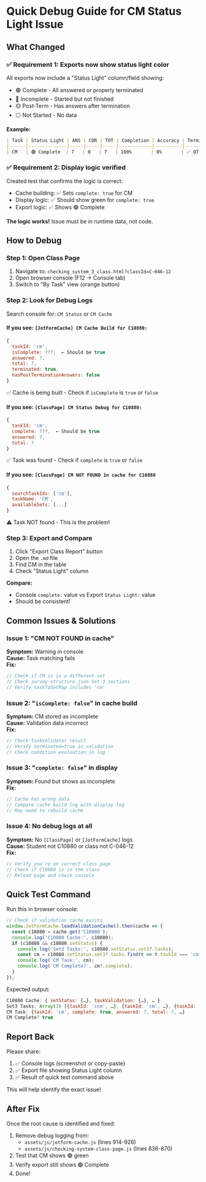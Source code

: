 # Quick Debug Guide for CM Status Light Issue

## What Changed

### ✅ Requirement 1: Exports now show status light color
All exports now include a "Status Light" column/field showing:
- 🟢 Complete - All answered or properly terminated
- 🔴 Incomplete - Started but not finished
- 🟡 Post-Term - Has answers after termination
- ⚪ Not Started - No data

**Example:**
```markdown
| Task | Status Light | ANS | COR | TOT | Completion | Accuracy | Terminated |
|------|--------------|-----|-----|-----|------------|----------|------------|
| CM   | 🟢 Complete  | 7   | 0   | 7   | 100%       | 0%       | ✅ Q7      |
```

### ✅ Requirement 2: Display logic verified
Created test that confirms the logic is correct:
- Cache building: ✅ Sets `complete: true` for CM
- Display logic: ✅ Should show green for `complete: true`
- Export logic: ✅ Shows 🟢 Complete

**The logic works!** Issue must be in runtime data, not code.

## How to Debug

### Step 1: Open Class Page
1. Navigate to: `checking_system_3_class.html?classId=C-046-12`
2. Open browser console (F12 → Console tab)
3. Switch to "By Task" view (orange button)

### Step 2: Look for Debug Logs
Search console for: `CM Status` or `CM Cache`

#### If you see: `[JotFormCache] CM Cache Build for C10880:`
```javascript
{
  taskId: 'cm',
  isComplete: ???,  ← Should be true
  answered: 7,
  total: 7,
  terminated: true,
  hasPostTerminationAnswers: false
}
```
✅ Cache is being built - Check if `isComplete` is `true` or `false`

#### If you see: `[ClassPage] CM Status Debug for C10880:`
```javascript
{
  taskId: 'cm',
  complete: ???,  ← Should be true
  answered: 7,
  total: 7
}
```
✅ Task was found - Check if `complete` is `true` or `false`

#### If you see: `[ClassPage] CM NOT FOUND in cache for C10880`
```javascript
{
  searchTaskIds: ['cm'],
  taskName: 'CM',
  availableSets: [...]
}
```
⚠️ Task NOT found - This is the problem!

### Step 3: Export and Compare
1. Click "Export Class Report" button
2. Open the `.md` file
3. Find CM in the table
4. Check "Status Light" column

**Compare:**
- Console `complete:` value vs Export `Status Light:` value
- Should be consistent!

## Common Issues & Solutions

### Issue 1: "CM NOT FOUND in cache"
**Symptom:** Warning in console  
**Cause:** Task matching fails  
**Fix:**
```javascript
// Check if CM is in a different set
// Check survey-structure.json Set 3 sections
// Verify taskToSetMap includes 'cm'
```

### Issue 2: "`isComplete: false`" in cache build
**Symptom:** CM stored as incomplete  
**Cause:** Validation data incorrect  
**Fix:**
```javascript
// Check TaskValidator result
// Verify terminated=true in validation
// Check condition evaluation in log
```

### Issue 3: "`complete: false`" in display
**Symptom:** Found but shows as incomplete  
**Fix:**
```javascript
// Cache has wrong data
// Compare cache build log with display log
// May need to rebuild cache
```

### Issue 4: No debug logs at all
**Symptom:** No `[ClassPage]` or `[JotFormCache]` logs  
**Cause:** Student not C10880 or class not C-046-12  
**Fix:**
```javascript
// Verify you're on correct class page
// Check if C10880 is in the class
// Reload page and check console
```

## Quick Test Command

Run this in browser console:
```javascript
// Check if validation cache exists
window.JotFormCache.loadValidationCache().then(cache => {
  const c10880 = cache.get('C10880');
  console.log('C10880 Cache:', c10880);
  if (c10880 && c10880.setStatus) {
    console.log('Set3 Tasks:', c10880.setStatus.set3?.tasks);
    const cm = c10880.setStatus.set3?.tasks.find(t => t.taskId === 'cm');
    console.log('CM Task:', cm);
    console.log('CM Complete?', cm?.complete);
  }
});
```

Expected output:
```javascript
C10880 Cache: { setStatus: {…}, taskValidation: {…}, … }
Set3 Tasks: Array(3) [{taskId: 'ccm', …}, {taskId: 'cm', …}, {taskId: 'epn', …}]
CM Task: {taskId: 'cm', complete: true, answered: 7, total: 7, …}
CM Complete? true
```

## Report Back

Please share:
1. ✅ Console logs (screenshot or copy-paste)
2. ✅ Export file showing Status Light column
3. ✅ Result of quick test command above

This will help identify the exact issue!

## After Fix

Once the root cause is identified and fixed:
1. Remove debug logging from:
   - `assets/js/jotform-cache.js` (lines 914-926)
   - `assets/js/checking-system-class-page.js` (lines 836-870)
2. Test that CM shows 🟢 green
3. Verify export still shows 🟢 Complete
4. Done!
